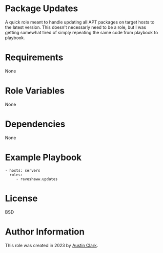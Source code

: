 # Package Updates

A quick role meant to handle updating all APT packages on target hosts to the latest version. This doesn't necessarly need to be a role, but I was getting somewhat tired of simply repeating the same code from playbook to playbook.

# Requirements

None

# Role Variables

None

# Dependencies

None

# Example Playbook


    - hosts: servers
      roles:
         - raveshaww.updates

# License

BSD

# Author Information

This role was created in 2023 by [Austin Clark](https://github.com/Raveshaww). 
